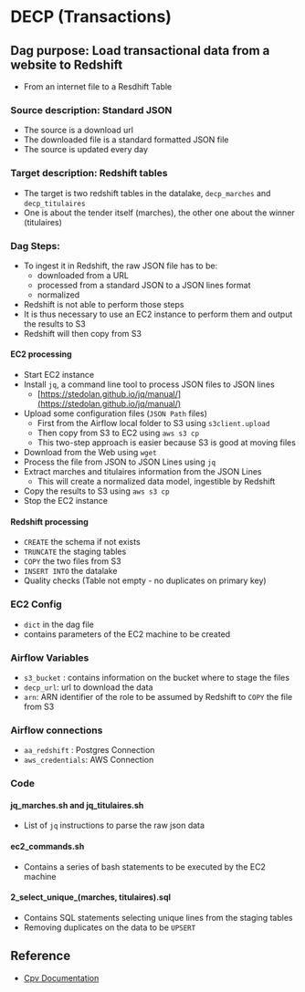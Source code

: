 # DECP (Transactions)
## Dag purpose:  Load transactional data from a website to Redshift
- From an internet file to a Resdhift Table

### Source description: Standard JSON
- The source is a download url
- The downloaded file is a standard formatted JSON file
- The source is updated every day

### Target description: Redshift tables
- The target is two redshift tables in the datalake, `decp_marches` and `decp_titulaires`
- One is about the tender itself (marches), the other one about the winner (titulaires)

### Dag Steps:
- To ingest it in Redshift, the raw JSON file has to be:
    - downloaded from a URL
    - processed from a standard JSON to a JSON lines format
    - normalized
- Redshift is not able to perform those steps
- It is thus necessary to use an EC2 instance to perform them and output the results to S3
- Redshift will then copy from S3

#### EC2 processing
- Start EC2 instance
- Install `jq`, a command line tool to process JSON files to JSON lines 
    - [https://stedolan.github.io/jq/manual/](https://stedolan.github.io/jq/manual/)
- Upload some configuration files (`JSON Path` files)
    - First from the Airflow local folder to S3 using `s3client.upload`
    - Then copy from S3 to EC2 using `aws s3 cp`
    - This two-step approach is easier because S3 is good  at moving files
- Download from the Web using `wget`
- Process the file from JSON to JSON Lines using `jq`
- Extract marches and titulaires information from the JSON Lines
    - This will create a normalized data model, ingestible by Redshift
- Copy the results to S3 using `aws s3 cp`
- Stop the EC2 instance

#### Redshift processing
- `CREATE` the schema if not exists
- `TRUNCATE` the staging tables
- `COPY` the two files from S3
- `INSERT INTO` the datalake
- Quality checks (Table not empty - no duplicates on primary key)

### EC2 Config
- `dict` in the dag file
- contains parameters of the EC2 machine to be created

### Airflow Variables
- `s3_bucket` : contains information on the bucket where to stage the files
- `decp_url`: url to download the data
- `arn`: ARN identifier of the role to be assumed by Redshift to `COPY` the file from S3

### Airflow connections
- `aa_redshift` : Postgres Connection
- `aws_credentials`: AWS Connection

### Code
#### jq_marches.sh and jq_titulaires.sh
- List of `jq` instructions to parse the raw json data

#### ec2_commands.sh
- Contains a series of bash statements to be executed by the EC2 machine

#### 2_select_unique_(marches, titulaires).sql
- Contains SQL statements selecting unique lines from the staging tables
- Removing duplicates on the data to be `UPSERT`


## Reference
- [Cpv Documentation](https://github.com/ogierpaul/UdacityDendCapstone/blob/master/docs/decp/Readme.md)
 
